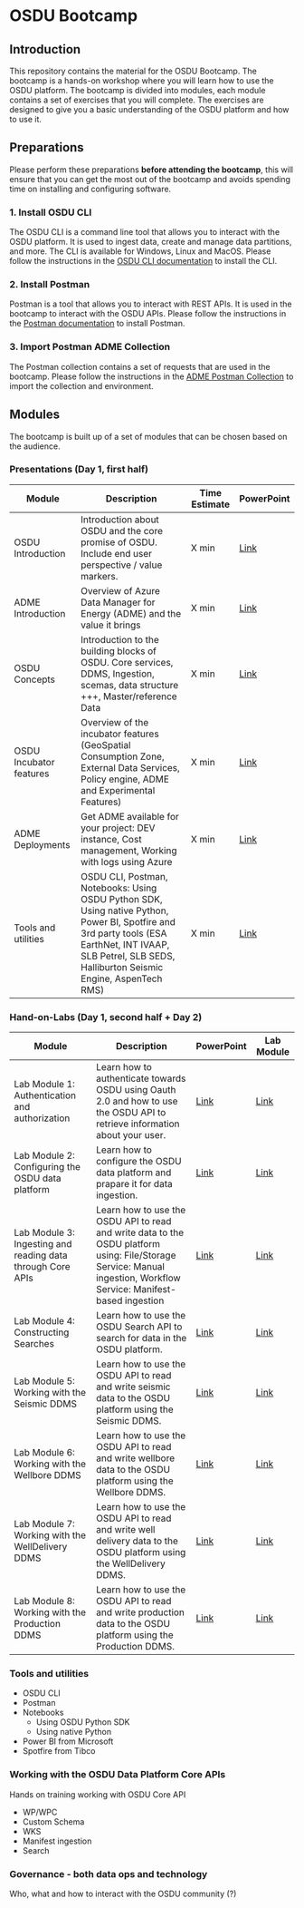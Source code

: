 # OSDU Bootcamp

## Introduction
This repository contains the material for the OSDU Bootcamp. The bootcamp is a hands-on workshop where you will learn how to use the OSDU platform. The bootcamp is divided into modules, each module contains a set of exercises that you will complete. The exercises are designed to give you a basic understanding of the OSDU platform and how to use it.

## Preparations
Please perform these preparations **before attending the bootcamp**, this will ensure that you can get the most out of the bootcamp and avoids spending time on installing and configuring software.

### 1. Install OSDU CLI
The OSDU CLI is a command line tool that allows you to interact with the OSDU platform. It is used to ingest data, create and manage data partitions, and more. The CLI is available for Windows, Linux and MacOS. Please follow the instructions in the [OSDU CLI documentation](https://community.opengroup.org/osdu/documentation/-/blob/master/docs/using-cli.md) to install the CLI.

### 2. Install Postman
Postman is a tool that allows you to interact with REST APIs. It is used in the bootcamp to interact with the OSDU APIs. Please follow the instructions in the [Postman documentation](https://learning.postman.com/docs/getting-started/installation-and-updates/) to install Postman.

### 3. Import Postman ADME Collection
The Postman collection contains a set of requests that are used in the bootcamp. Please follow the instructions in the [ADME Postman Collection](https://github.com/EirikHaughom/ADME/tree/main/Guides/Postman%20Collection) to import the collection and environment.

## Modules
The bootcamp is built up of a set of modules that can be chosen based on the audience. 

### Presentations (Day 1, first half)
| Module | Description | Time Estimate | PowerPoint |
| --- | --- | --- | --- |
| OSDU Introduction | Introduction about OSDU and the core promise of OSDU. Include end user perspective / value markers. | X min | [Link]() |
| ADME Introduction | Overview of Azure Data Manager for Energy (ADME) and the value it brings | X min | [Link]() |
| OSDU Concepts | Introduction to the building blocks of OSDU. Core services, DDMS, Ingestion, scemas, data structure +++, Master/reference Data | X min | [Link]() |
| OSDU Incubator features | Overview of the incubator features (GeoSpatial Consumption Zone, External Data Services, Policy engine, ADME and Experimental Features) | X min | [Link]() |
| ADME Deployments | Get ADME available for your project: DEV instance, Cost management, Working with logs using Azure | X min | [Link]() |
| Tools and utilities | OSDU CLI, Postman, Notebooks: Using OSDU Python SDK, Using native Python, Power BI, Spotfire and 3rd party tools (ESA EarthNet, INT IVAAP, SLB Petrel, SLB SEDS, Halliburton Seismic Engine, AspenTech RMS) | X min | [Link]() |


### Hand-on-Labs (Day 1, second half + Day 2)
| Module | Description | PowerPoint | Lab Module |
| --- | --- | --- | --- |
| Lab Module 1: Authentication and authorization | Learn how to authenticate towards OSDU using Oauth 2.0 and how to use the OSDU API to retrieve information about your user. | [Link](/Presentations/Lab%20Module%201%20-%20Authentication%20and%20authorization.pptx) | [Link](/Labs/Module%201%20-%20Authentication%20and%20authorization/) | 
| Lab Module 2: Configuring the OSDU data platform | Learn how to configure the OSDU data platform and prapare it for data ingestion. | [Link](/Presentations/Lab%20Module%202%20-%20Configuring%20the%20OSDU%20platform.pptx) | [Link](/Labs/Module%202%20-%20Configuring%20the%20OSDU%20data%20platform/) |
| Lab Module 3: Ingesting and reading data through Core APIs | Learn how to use the OSDU API to read and write data to the OSDU platform using: File/Storage Service: Manual ingestion, Workflow Service: Manifest-based ingestion | [Link](/Presentations/Lab%20Module%203%20-%20Ingesting%20and%20reading%20data%20through%20Core%20APIs.pptx) | [Link](/Labs/Module%203%20-%20Ingesting%20and%20reading%20data%20through%20Core%20APIs/) | 
| Lab Module 4: Constructing Searches | Learn how to use the OSDU Search API to search for data in the OSDU platform. | [Link](/Presentations/Lab%20Module%204%20-%20Constructing%20Searches.pptx) | [Link](/Labs/Module%204%20-%20Constructing%20Searches/) |
| Lab Module 5: Working with the Seismic DDMS | Learn how to use the OSDU API to read and write seismic data to the OSDU platform using the Seismic DDMS. | [Link](/Presentations/Lab%20Module%205%20-%20Working%20with%20the%20Wellbore%20DDMS.pptx) | [Link](/Labs/Module%205%20-%20Working%20with%20the%20Seismic%20DDMS/) |
| Lab Module 6: Working with the Wellbore DDMS | Learn how to use the OSDU API to read and write wellbore data to the OSDU platform using the Wellbore DDMS. | [Link](/Presentations/Lab%20Module%206%20-%20Working%20with%20the%20Well%20Delivery%20DDMS.pptx) | [Link](/Labs/Module%206%20-%20Working%20with%20the%20Wellbore%20DDMS/) |
| Lab Module 7: Working with the WellDelivery DDMS | Learn how to use the OSDU API to read and write well delivery data to the OSDU platform using the WellDelivery DDMS. | [Link](/Presentations/Lab%20Module%207%20-%20Working%20with%20the%20Seismic%20DDMS.pptx) | [Link](/Labs/Module%207%20-%20Working%20with%20the%20WellDelivery%20DDMS/) |
| Lab Module 8: Working with the Production DDMS | Learn how to use the OSDU API to read and write production data to the OSDU platform using the Production DDMS. | [Link](/Presentations/Lab%20Module%208%20-%20Working%20with%20the%20Reservoir%20DDMS.pptx) | [Link](/Labs/Module%208%20-%20Working%20with%20the%20Production%20DDMS/) |

### Tools and utilities
* OSDU CLI 
* Postman 
* Notebooks
    * Using OSDU Python SDK
    * Using native Python
* Power BI from Microsoft
* Spotfire from Tibco

### Working with the OSDU Data Platform Core APIs
Hands on training working with OSDU Core API 
* WP/WPC 
* Custom Schema 
* WKS 
* Manifest ingestion 
* Search 

### Governance - both data ops and technology
Who, what and how to interact with the OSDU community (?)
